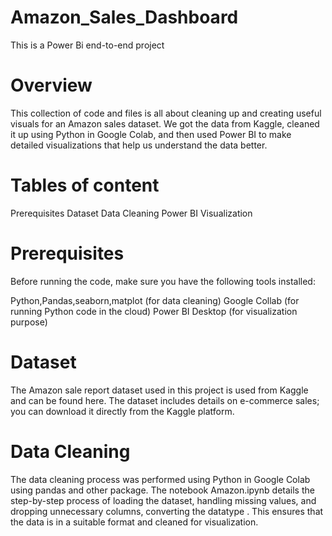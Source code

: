 # Amazon_Sales_Dashboard
This is a Power Bi end-to-end project
# Overview
This collection of code and files is all about cleaning up and creating useful visuals for an Amazon sales dataset. We got the data from Kaggle, cleaned it up using Python in Google Colab, and then used Power BI to make detailed visualizations that help us understand the data better.
# Tables of content
Prerequisites
Dataset
Data Cleaning
Power BI Visualization
# Prerequisites
Before running the code, make sure you have the following tools installed:

Python,Pandas,seaborn,matplot (for data cleaning) 
Google Collab (for running Python code in the cloud)
Power BI Desktop (for visualization purpose)

# Dataset
The Amazon sale report dataset used in this project is used from Kaggle and can be found here. The dataset includes details on e-commerce sales; you can download it directly from the Kaggle platform.

# Data Cleaning
The data cleaning process was performed using Python in Google Colab using pandas and other package. The notebook Amazon.ipynb details the step-by-step process of loading the dataset, handling missing values, and dropping unnecessary columns, converting the datatype . This ensures that the data is in a suitable format and cleaned for visualization.



